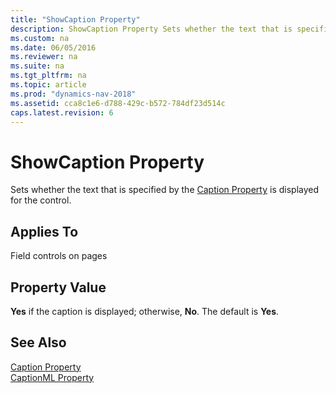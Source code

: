 ```yaml
---
title: "ShowCaption Property"
description: ShowCaption Property Sets whether the text that is specified by the Caption Property is displayed for the control.
ms.custom: na
ms.date: 06/05/2016
ms.reviewer: na
ms.suite: na
ms.tgt_pltfrm: na
ms.topic: article
ms.prod: "dynamics-nav-2018"
ms.assetid: cca8c1e6-d788-429c-b572-784df23d514c
caps.latest.revision: 6
---
```

# ShowCaption Property
Sets whether the text that is specified by the [Caption Property](Caption-Property.md) is displayed for the control.  

## Applies To  
 Field controls on pages  

## Property Value  
 **Yes** if the caption is displayed; otherwise, **No**. The default is **Yes**.  

## See Also  
 [Caption Property](Caption-Property.md)   
 [CaptionML Property](CaptionML-Property.md)
